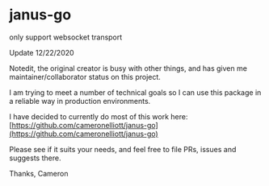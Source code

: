 # janus-go


only support websocket transport

Update 12/22/2020

Notedit, the original creator is busy with other things, and has given me maintainer/collaborator status on this project.

I am trying to meet a number of technical goals so I can use this package in a reliable way
in production environments.

I have decided to currently do most of this work here:
[https://github.com/cameronelliott/janus-go](https://github.com/cameronelliott/janus-go)

Please see if it suits your needs, and feel free to file PRs, issues and suggests there.

Thanks,
Cameron


